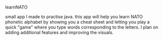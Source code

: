 learnNATO

small app I made to practise java.
this app will help you learn NATO phonetic alphabet by showing you a cheat sheet and letting you play a quick "game" where you type words 
corresponding to the letters. I plan on adding additional features and improving the visuals.
